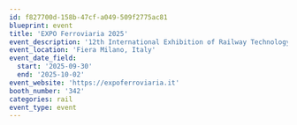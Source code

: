 ```yaml
---
id: f827700d-158b-47cf-a049-509f2775ac81
blueprint: event
title: 'EXPO Ferroviaria 2025'
event_description: '12th International Exhibition of Railway Technology, Products and Systems'
event_location: 'Fiera Milano, Italy'
event_date_field:
  start: '2025-09-30'
  end: '2025-10-02'
event_website: 'https://expoferroviaria.it'
booth_number: '342'
categories: rail
event_type: event
---
```

